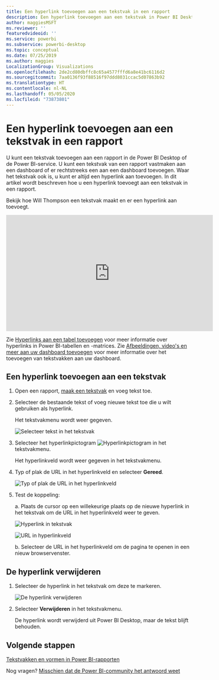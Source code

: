 ```yaml
---
title: Een hyperlink toevoegen aan een tekstvak in een rapport
description: Een hyperlink toevoegen aan een tekstvak in Power BI Desktop en de Power BI-service
author: maggiesMSFT
ms.reviewer: ''
featuredvideoid: ''
ms.service: powerbi
ms.subservice: powerbi-desktop
ms.topic: conceptual
ms.date: 07/25/2019
ms.author: maggies
LocalizationGroup: Visualizations
ms.openlocfilehash: 2de2cd80dbffc8c65a4577fffd6a8e41bc6116d2
ms.sourcegitcommit: 7aa0136f93f88516f97ddd8031ccac5d07863b92
ms.translationtype: HT
ms.contentlocale: nl-NL
ms.lasthandoff: 05/05/2020
ms.locfileid: "73873801"
---
```

# <a name="add-a-hyperlink-to-a-text-box-in-a-report"></a>Een hyperlink toevoegen aan een tekstvak in een rapport
U kunt een tekstvak toevoegen aan een rapport in de Power BI Desktop of de Power BI-service. U kunt een tekstvak van een rapport vastmaken aan een dashboard of er rechtstreeks een aan een dashboard toevoegen. Waar het tekstvak ook is, u kunt er altijd een hyperlink aan toevoegen. In dit artikel wordt beschreven hoe u een hyperlink toevoegt aan een tekstvak in een rapport. 


Bekijk hoe Will Thompson een tekstvak maakt en er een hyperlink aan toevoegt. 

<iframe width="560" height="315" src="https://www.youtube.com/embed/_3q6VEBhGew#t=0m55s" frameborder="0" allowfullscreen></iframe>

Zie [Hyperlinks aan een tabel toevoegen](power-bi-hyperlinks-in-tables.md) voor meer informatie over hyperlinks in Power BI-tabellen en -matrices. Zie [Afbeeldingen, video's en meer aan uw dashboard toevoegen](service-dashboard-add-widget.md) voor meer informatie over het toevoegen van tekstvakken aan uw dashboard. 

## <a name="to-add-a-hyperlink-to-a-text-box"></a>Een hyperlink toevoegen aan een tekstvak
1. Open een rapport, [maak een tekstvak](power-bi-reports-add-text-and-shapes.md) en voeg tekst toe. 
2. Selecteer de bestaande tekst of voeg nieuwe tekst toe die u wilt gebruiken als hyperlink. 

   Het tekstvakmenu wordt weer gegeven.
   
   ![Selecteer tekst in het tekstvak](media/service-add-hyperlink-to-text-box/power-bi-hyperlink-new.png)
3. Selecteer het hyperlinkpictogram ![Hyperlinkpictogram](media/service-add-hyperlink-to-text-box/power-bi-hyperlink-icon.png) in het tekstvakmenu.

   Het hyperlinkveld wordt weer gegeven in het tekstvakmenu.

4. Typ of plak de URL in het hyperlinkveld en selecteer **Gereed**.
   
   ![Typ of plak de URL in het hyperlinkveld](media/service-add-hyperlink-to-text-box/power-bi-add-link.png)
5. Test de koppeling:  

   a. Plaats de cursor op een willekeurige plaats op de nieuwe hyperlink in het tekstvak om de URL in het hyperlinkveld weer te geven.  
     
      ![Hyperlink in tekstvak](media/service-add-hyperlink-to-text-box/power-bi-test-link.png)
   
      ![URL in hyperlinkveld](media/service-add-hyperlink-to-text-box/power-bi-hyperlink-edit.png)

   b. Selecteer de URL in het hyperlinkveld om de pagina te openen in een nieuw browservenster.

## <a name="to-remove-the-hyperlink"></a>De hyperlink verwijderen
1. Selecteer de hyperlink in het tekstvak om deze te markeren.
   
     ![De hyperlink verwijderen](media/service-add-hyperlink-to-text-box/power-bi-hyperlink-remove.png)
2. Selecteer **Verwijderen** in het tekstvakmenu. 

   De hyperlink wordt verwijderd uit Power BI Desktop, maar de tekst blijft behouden.

## <a name="next-steps"></a>Volgende stappen
[Tekstvakken en vormen in Power BI-rapporten](power-bi-reports-add-text-and-shapes.md)

Nog vragen? [Misschien dat de Power BI-community het antwoord weet](https://community.powerbi.com/)

